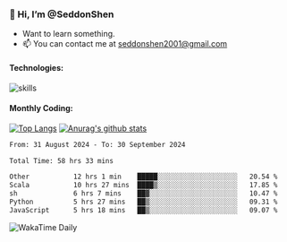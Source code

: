 ### 👋 Hi, I’m @SeddonShen
- Want to learn something.
- 📫 You can contact me at seddonshen2001@gmail.com

#### Technologies:

![skills](https://skillicons.dev/icons?i=scala,js,html,css,bootstrap,jquery,c,cpp,cloudflare,django,docker,flask,git,github,githubactions,linux,latex,mysql,nodejs,ps,php,pr,py,raspberrypi,redis,unreal,v,vscode,vue,bash)

#### Monthly Coding:
[![Top Langs](https://github-readme-stats.vercel.app/api/top-langs?username=seddonshen&show_icons=true&locale=en&layout=compact&hide=html&langs_count=8)](https://github.com/SeddonShen/)
[![Anurag's github stats](https://github-readme-stats.vercel.app/api?username=SeddonShen&count_private=true&show_icons=true)](https://github.com/anuraghazra/github-readme-stats)
<!--START_SECTION:waka-->

```txt
From: 31 August 2024 - To: 30 September 2024

Total Time: 58 hrs 33 mins

Other           12 hrs 1 min    █████░░░░░░░░░░░░░░░░░░░░   20.54 %
Scala           10 hrs 27 mins  ████▒░░░░░░░░░░░░░░░░░░░░   17.85 %
sh              6 hrs 7 mins    ██▓░░░░░░░░░░░░░░░░░░░░░░   10.47 %
Python          5 hrs 27 mins   ██▒░░░░░░░░░░░░░░░░░░░░░░   09.31 %
JavaScript      5 hrs 18 mins   ██▒░░░░░░░░░░░░░░░░░░░░░░   09.07 %
```

<!--END_SECTION:waka-->

![WakaTime Daily](https://wakatime.com/share/@seddon2001/61a7e342-5f12-4fea-bf92-1fac161e97d6.svg)
<!---
SeddonShen/SeddonShen is a ✨ special ✨ repository because its `README.md` (this file) appears on your GitHub profile.
You can click the Preview link to take a look at your changes.
--->
